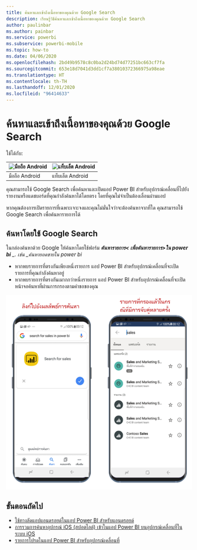 ```yaml
---
title: ค้นหาและเข้าถึงเนื้อหาของคุณด้วย Google Search
description: เรียนรู้วิธีค้นหาและเข้าถึงเนื้อหาของคุณด้วย Google Search
author: paulinbar
ms.author: painbar
ms.service: powerbi
ms.subservice: powerbi-mobile
ms.topic: how-to
ms.date: 04/06/2020
ms.openlocfilehash: 2bd49b9578c8c0ba2d24bd74d77251bc663cf7fa
ms.sourcegitcommit: 653e18d7041d3dd1cf7a38010372366975a98eae
ms.translationtype: HT
ms.contentlocale: th-TH
ms.lasthandoff: 12/01/2020
ms.locfileid: "96414633"
---
```

# <a name="find-and-access-your-content-with-google-search"></a>ค้นหาและเข้าถึงเนื้อหาของคุณด้วย Google Search

ใช้ได้กับ:

| ![มือถือ Android](./media/mobile-app-find-access-google-search/android-logo-40-px.png) | ![แท็บเล็ต Android](./media/mobile-app-find-access-google-search/android-logo-40-px.png) |
|:--- |:--- |
| มือถือ Android |แท็บเล็ต Android |

คุณสามารถใช้ Google Search เพื่อค้นหาและเปิดแอป Power BI สำหรับอุปกรณ์เคลื่อนที่ไปยังรายงานหรือแดชบอร์ดที่คุณกำลังค้นหาได้โดยตรง โดยที่คุณไม่จำเป็นต้องเลื่อนผ่านแอป

หากคุณต้องการเปิดรายการที่เฉพาะเจาะจงและคุณไม่มั่นใจว่าจะต้องค้นหาจากที่ใด คุณสามารถใช้ Google Search เพื่อค้นหารายการได้

## <a name="search-using-google-search"></a>ค้นหาโดยใช้ Google Search

ในกล่องค้นหาด้วย Google ให้ค้นหาโดยใช้ฟอร์ม ***ค้นหารายการ&lt; เพื่อค้นหารายการ&gt;ใน power bi** _. เช่น _*ค้นหายอดขายใน power bi**

* หากพบรายการที่ตรงกันเพียงหนึ่งรายการ แอป Power BI สำหรับอุปกรณ์เคลื่อนที่จะเปิดรายการที่คุณกำลังค้นหาอยู่
* หากพบรายการที่ตรงกันเมากกว่าหนึ่งรายการ แอป Power BI สำหรับอุปกรณ์เคลื่อนที่จะเปิดหน้าจอค้นหาที่ผ่านการกรองตามคำขอของคุณ

![ผลการค้นหาของ Google Search ในแอป Power BI สำหรับอุปกรณ์เคลื่อนที่บนแอนดรอยด์](media/mobile-app-find-access-google-search/mobile-google-search.png)

## <a name="next-steps"></a>ขั้นตอนถัดไป
* [ใช้ทางลัดแอปแอนดรอยด์ในแอป Power BI สำหรับแอนดรอยด์](mobile-app-quick-access-shortcuts.md)
* [การรวมการค้นหาอุปกรณ์ iOS (สปอตไลต์) เข้าในแอป Power BI บนอุปกรณ์เคลื่อนที่ในระบบ iOS](mobile-apps-ios-search-integration.md)
* [รายการโปรดในแอป Power BI สำหรับอุปกรณ์เคลื่อนที่](mobile-apps-favorites.md)
